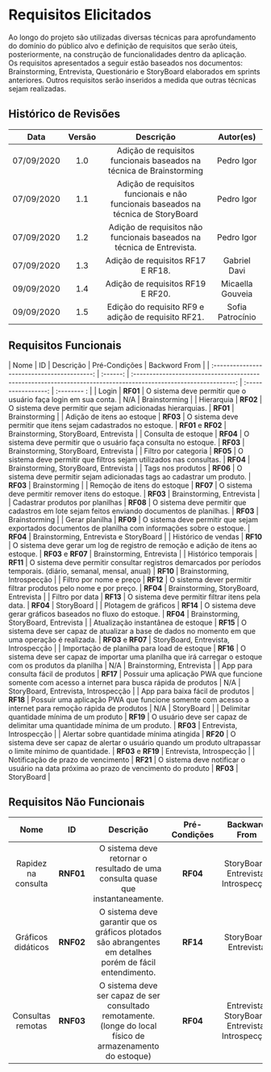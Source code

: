 # Requisitos Elicitados

Ao longo do projeto são utilizadas diversas técnicas para aprofundamento do domínio do público alvo e definição de requisitos que serão úteis, posteriormente, na construção de funcionalidades dentro da aplicação.<br>
Os requisitos apresentados a seguir estão baseados nos documentos: Brainstorming, Entrevista, Questionário e StoryBoard elaborados em sprints anteriores. Outros requisitos serão inseridos a medida que outras técnicas sejam realizadas.<br>

## Histórico de Revisões

|    Data    | Versão |                                     Descrição                                      |  Autor(es)   |
| :--------: | :----: | :--------------------------------------------------------------------------------: | :----------: |
| 07/09/2020 |  1.0   |        Adição de requisitos funcionais baseados na técnica de Brainstorming        |  Pedro Igor  |
| 07/09/2020 |  1.1   | Adição de requisitos funcionais e não funcionais baseados na técnica de StoryBoard |  Pedro Igor  |
| 07/09/2020 |  1.2   |       Adição de requisitos não funcionais baseados na técnica de Entrevista.       |  Pedro Igor  |
| 07/09/2020 |  1.3   |                         Adição de requisitos RF17 E RF18.                          | Gabriel Davi |
| 09/09/2020 |  1.4   |                         Adição de requisitos RF19 E RF20.                          | Micaella Gouveia |
| 09/09/2020 |  1.5   |                         Edição do requisito RF9 e adição de requisito RF21.                                  | Sofia Patrocínio |

## Requisitos Funcionais

|                    Nome                     |    ID    |                                                    Descrição                                                    |    Pré-Condições    | Backword From |
| :-----------------------------------------: | :------: | :-------------------------------------------------------------------------------------------------------------: | :-----------------: | :-------- : |
|                    Login                    | **RF01** |                         O sistema deve permitir que o usuário faça login em sua conta.                          |         N/A         | Brainstorming |
|                 Hierarquia                  | **RF02** |                           O sistema deve permitir que sejam adicionadas hierarquias.                            |      **RF01**       | Brainstorming |
|         Adição de itens ao estoque          | **RF03** |                         O sistema deve permitir que itens sejam cadastrados no estoque.                         | **RF01** e **RF02** | Brainstorming, StoryBoard, Entrevista |
|             Consulta de estoque             | **RF04** |                         O sistema deve permitir que o usuário faça consulta no estoque.                         |      **RF03**       | Brainstorming, StoryBoard, Entrevista |
|            Filtro por categoria             | **RF05** |                       O sistema deve permitir que filtros sejam utilizados nas consultas.                       |      **RF04**       | Brainstorming, StoryBoard, Entrevista |
|              Tags nos produtos              | **RF06** |                     O sistema deve permitir sejam adicionadas tags ao cadastrar um produto.                     |      **RF03**       | Brainstorming |
|         Remoção de itens do estoque         | **RF07** |                                O sistema deve permitir remover itens do estoque.                                |      **RF03**       | Brainstorming, Entrevista |
|      Cadastrar produtos por planilhas       | **RF08** |           O sistema deve permitir que cadastros em lote sejam feitos enviando documentos de planilhas.           |      **RF03**       | Brainstorming |
|               Gerar planilha                | **RF09** |      O sistema deve permitir que sejam exportados documentos de planilha com informações sobre o estoque.       |      **RF04**       | Brainstorming, Entrevista e StoryBoard |
|             Histórico de vendas             | **RF10** |                O sistema deve gerar um log de registro de remoção e adição de itens ao estoque.                | **RF03** e **RF07** | Brainstorming, Entrevista |
|             Histórico temporais             | **RF11** | O sistema deve permitir consultar registros demarcados por períodos temporais. (diário, semanal, mensal, anual) |      **RF10**       | Brainstorming, Introspecção |
|           Filtro por nome e preço           | **RF12** |                        O sistema dever permitir filtrar produtos pelo nome e por preço.                         |      **RF04**       | Brainstorming, StoryBoard, Entrevista |
|               Filtro por data               | **RF13** |                                O sistema deve permitir filtrar itens pela data.                                 |      **RF04**       | StoryBoard |
|            Plotagem de gráficos             | **RF14** |                           O sistema deve gerar gráficos baseados no fluxo do estoque.                           |      **RF04**       | Brainstorming, StoryBoard, Entrevista |
|     Atualização instantânea de estoque      | **RF15** |        O sistema deve ser capaz de atualizar a base de dados no momento em que uma operação é realizada.        | **RF03** e **RF07** |  StoryBoard, Entrevista, Introspecção |
| Importação de planilha para load de estoque | **RF16** |    O sistema deve ser capaz de importar uma planilha que irá carregar o estoque com os produtos da planilha     |          N/A          | Brainstorming, Entrevista |
|     App para consulta fácil de produtos     | **RF17** |       Possuir uma aplicação PWA que funcione somente com acesso a internet para busca rápida de produtos        |          N/A          | StoryBoard, Entrevista, Introspecção |
|      App para baixa fácil de produtos       | **RF18** |      Possuir uma aplicação PWA que funcione somente com acesso a internet para remoção rápida de produtos       |          N/A          | StoryBoard |
|      Delimitar quantidade mínima de um produto       | **RF19** |      O usuário deve ser capaz de  delimitar uma quantidade mínima de um produto.      |          **RF03**          | Entrevista, Introspecção |
|      Alertar sobre quantidade mínima atingida      | **RF20** |      O sistema deve ser capaz de alertar o usuário quando um produto ultrapassar o limite mínimo de quantidade.      |          **RF03** e **RF19**         | Entrevista, Introspecção |
|      Notificação de prazo de vencimento      | **RF21** |      O sistema deve notificar o usuário na data próxima ao prazo de vencimento do produto       |         **RF03**          | StoryBoard |


## Requisitos Não Funcionais

|        Nome         |    ID     |                                                  Descrição                                                  | Pré-Condições | Backward From |
| :-----------------: | :-------: | :---------------------------------------------------------------------------------------------------------: | :-----------: | :-----: |
| Rapidez na consulta | **RNF01** |               O sistema deve retornar o resultado de uma consulta quase que instantaneamente.               |   **RF04**    | StoryBoard, Entrevista, Introspecção |
| Gráficos didáticos  | **RNF02** |  O sistema deve garantir que os gráficos plotados são abrangentes em detalhes porém de fácil entendimento.  |   **RF14**    | StoryBoard, Entrevista |
|  Consultas remotas  | **RNF03** | O sistema deve ser capaz de ser consultado remotamente. (longe do local físico de armazenamento do estoque) |   **RF04**    | Entrevista, StoryBoard, Entrevista, Introspecção |